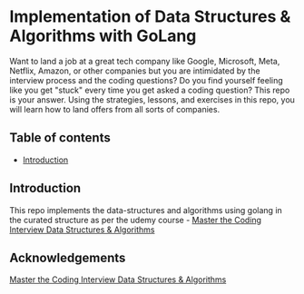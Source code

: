 # Implementation of Data Structures & Algorithms with GoLang

Want to land a job at a great tech company like Google, Microsoft, Meta, Netflix, Amazon, or other companies but you are intimidated by the interview process and the coding questions? Do you find yourself feeling like you get "stuck" every time you get asked a coding question? This repo is your answer. Using the strategies, lessons, and exercises in this repo, you will learn how to land offers from all sorts of companies.
## Table of contents
* [Introduction](#introduction)
## Introduction
This repo implements the data-structures and algorithms using golang in the curated structure as per the udemy course - [Master the Coding Interview Data Structures & Algorithms](https://www.udemy.com/course/master-the-coding-interview-data-structures-algorithms/)
## Acknowledgements
[Master the Coding Interview Data Structures & Algorithms](https://www.udemy.com/course/master-the-coding-interview-data-structures-algorithms/)
